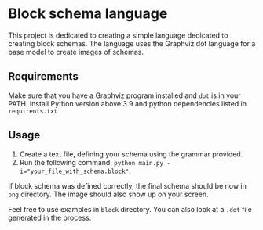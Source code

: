 # Block schema language

This project is dedicated to creating a simple language dedicated to creating block schemas. The language uses the Graphviz dot language for a base model to create images of schemas.

## Requirements

Make sure that you have a Graphviz program installed and `dot` is in your PATH. Install Python version above 3.9 and python dependencies listed in `requirents.txt`

## Usage

1. Create a text file, defining your schema using the grammar provided.
2. Run the following command:
` python main.py -i="your_file_with_schema.block" `.

If block schema was defined correctly, the final schema should be now in `png` directory. The image should also show up on your screen.

Feel free to use examples in `block` directory. You can also look at a `.dot` file generated in the process.
